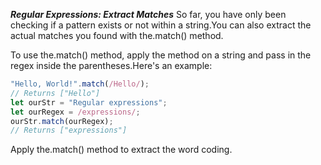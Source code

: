 ***Regular Expressions: Extract Matches***
So far, you have only been checking if a pattern exists or not within a string.You can also extract the actual matches you found with the.match() method.

To use the.match() method, apply the method on a string and pass in the regex inside the parentheses.Here's an example:

```javascript
"Hello, World!".match(/Hello/);
// Returns ["Hello"]
let ourStr = "Regular expressions";
let ourRegex = /expressions/;
ourStr.match(ourRegex);
// Returns ["expressions"]
```

Apply the.match() method to extract the word coding.
